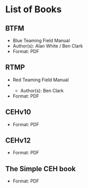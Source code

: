 # List of Books

## BTFM 
- Blue Teaming Field Manual
- Author(s): Alan White / Ben Clark
- Format: PDF

## RTMP 
- Red Teaming Field Manual
- - Author(s): Ben Clark
- Format: PDF

## CEHv10
- Format: PDF
  
## CEHv12
- Format: PDF

## The Simple CEH book
- Format: PDF
